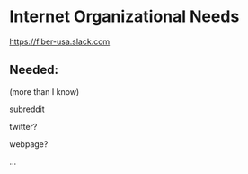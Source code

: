# Internet Organizational Needs
https://fiber-usa.slack.com

## Needed:

(more than I know)

subreddit

twitter?

webpage?

...
